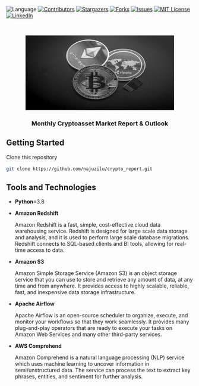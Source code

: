 ![Language](https://img.shields.io/badge/language-python--3.8-blue) [![Contributors][contributors-shield]][contributors-url] [![Stargazers][stars-shield]][stars-url] [![Forks][forks-shield]][forks-url] [![Issues][issues-shield]][issues-url] [![MIT License][license-shield]][license-url] [![LinkedIn][linkedin-shield]][linkedin-url]

<br />
<p align="center">
    <a href="https://github.com/najuzilu/crypto_report">
        <img src="./images/logo.jpeg" alt="Logo" width="400" height="200">
    </a>
    <h3 align="center">Monthly Cryptoasset Market Report & Outlook</h3>
</p>


<!-- ## Project Description

In this project, we monitor market performance of main cryptoassets by building data warehouse ETL pipelines that combine daily [Cryptowatch](http://cryptowat.ch/) and [NewsAPI](https://newsapi.org/) data to produce monthly recap and outlook reports on main crypto coins such as Bitcoin, Ethereum, Cardano, and Dogecoin. The crypto market is volatile for various reasons, including media coverage. Detecting news sentiment of cryptoassets could provide insights into future price and volume fluctuations.

### Scope the Project

We will utilize APIs to query data from [Cryptowatch](http://cryptowat.ch/) and [NewsAPI](https://newsapi.org/). Both sources, can provide real-time data; however, in this project, we are interested in the analyzing last month's market performance. First, we will retrieve all the cryptoasset data for the last month using [Cryptowatch](http://cryptowat.ch/) REST API. Next, we will retrieve all articles from last month whose category or title match any of the main cryptoassets. Once both data extractions been successful in the designated S3 bucket, we will utilize Amazon Comprehend to process the sentiment analysis from the collection of articles. Amazon Comprehend is a NLP service provided by AWS to extract sentiment, key phases, and entities for further analysis. Finally, we will populate two main staging tables in Redshift by copying data from the S3 bucket, which will in turn populate the fact and dimension tables.

This process has been automated and scheduled through Apache Airflow, so that on the first day of every month, the scheduler will trigger a data retrieval process of last month's crypto market and news article data.


### Gather Data

* **Financial Data**: [Cryptowatch](http://cryptowat.ch/) provides live price charts and trading for top cryptocurrencies like Bitcoin (BTC) and Ethereum (ETH) on various exchanges. We use their market data REST API to extract daily OHLC Candlestick data. This data includes `CloseTime`, `OpenPrice`, `HighPrice`, `LowPrice`, `ClosePrice`, `Volume`, and `QuoteVolume` for all market exchanges and asset pairs.
* **Semi-structured Text Data**: [NewsAPI](https://newsapi.org/) provides search results for curren and historic news articles published by over 80,000 worldwide sources. We find all articles written in English which contain specific keywords.

The report will display stylized facts for all cryptocurrencies. Below is an example of the Bitcoin (BTCUSD) market recap.

![kraken_report.png](./images/kraken_report.png)

### Data Model & ERD

We have defined the Star Database Schema with fact and dimension schema for this project as shown below. the fact table contains all the facts associated with the markets and news articles. The other six dimension tables have been normalized. This model enables a minimum number of queries and fast read queries.


![erd_model.jpeg](./images/erd_model.jpeg)

[Note](#): Not shown in the ERD are the two staging tables - `staging_crypto` and `staging_news` - which are used to populate the fact and dimension tables in Redshift.

## ETL Pipeline

### DAG Operations

We use Apache Airflow DAG to execute the ETL pipeline. Two DAGs have been created. The `setup_aws_dag` goes through the following steps sequentially:
1. Create or empty the S3 bucket.
2. Create the Redshift cluster with appropriate role/policy and retrieve cluster endpoint.
3. Setup Airflow connections to AWS and Redshift cluster.
4. Delete any existing tables in Redshift.
5. Finally, create the staging, fact, and dimension tables.

![setup_dag](./images/setup_dag.png)

This dag is not scheduled and should only be run once to setup the AWS resources.

The `etl_pipeline` dag is set up to execute the first day of every month following these steps:
1. Start execution as scheduled.
2. Retrieve data and upload to S3 bucket.
3. Perform check to make sure S3 bucket has objects.
4. Perform sentiment analysis on text data using Amazon Comprehend.
5. Perform check to make sure sentiment analysis was successful.
6. Load data from S3 to Redshift staging tables. Then, check staging tables have observations.
7. Use staging tables to populate the fact and dimension data.
8. End execution.

![etl_pipeline.jpeg](./images/etl_pipeline.jpeg)

![dag.jpeg](./images/dag.png) -->

## Getting Started

Clone this repository

```bash
git clone https://github.com/najuzilu/crypto_report.git
```

## Tools and Technologies

* **Python**=3.8
* **Amazon Redshift**

    Amazon Redshift is a fast, simple, cost-effective cloud data warehousing service. Redshift is designed for large scale data storage and analysis, and it is used to perform large scale database migrations. Redshift connects to SQL-based clients and BI tools, allowing for real-time access to data.
* **Amazon S3**

    Amazon Simple Storage Service (Amazon S3) is an object storage service that you can use to store and retrieve any amount of data, at any time and from anywhere. It provides access to highly scalable, reliable, fast, and inexpensive data storage infrastructure.
* **Apache Airflow**

    Apache Airflow is an open-source scheduler to organize, execute, and monitor your workflows so that they work seamlessly. It provides many plug-and-play operators that are ready to execute your tasks on Amazon Web Services and many other third-party services.
* **AWS Comprehend**

    Amazon Comprehend is a natural language processing (NLP) service which uses machine learning to uncover information in semi/unstructured data. The service can process the text to extract key phrases, entities, and sentiment for further analysis.

<!-- ## Project Steps

1. Use `dwh_example.cfg` to create and populate a `dwh.cfg` file with the relevant information.
2. Run `./start.sh` to start the Airflow WebUI.
3. Trigger `setup_aws_dag` dag to setup all AWS resources.
4. If `setup_aws_dag` was successful, trigger `etl_pipeline`. [Note:](#) This specific dag prevents Airflow from backfilling. This is done to avoid charges/limitations for other users when using [Cryptowatch](http://cryptowat.ch/) and [NewsAPI](https://newsapi.org/) API key.

## Scenarios

### Increase in Data by 100x
Through AWS services, we can easily scale our resources either vertically or horizontally. If, for instance, we wanted to retrieve hourly candlestick data in addition to daily data, we could easily setup a new S3 bucket and increase the number of nodes on the Redshift cluster. Furthermore, partitioning the data in S3 buckets would make it easier to run DAG tasks in parallel.

### Pipeline Scheduled Daily
Scheduling the pipeline to run every day at a specific hour will **not** be an issue, since the `etl_pipeline` dag does not have to create/terminate clusters, and populate/empty s3 buckets.


### Database User Increase by 100x Simultaneously
Working on the cloud means that we can provide access to users easily; we would need more resources (CPU) to handle the increase in users. -->

<!-- ## Room for Improvement -->
<!-- Links -->

[contributors-shield]: https://img.shields.io/github/contributors/najuzilu/crypto_report.svg?style=flat-square
[contributors-url]: https://github.com/najuzilu/crypto_report/graphs/contributors
[forks-shield]: https://img.shields.io/github/forks/najuzilu/crypto_report.svg?style=flat-square
[forks-url]: https://github.com/najuzilu/crypto_report/network/members
[stars-shield]: https://img.shields.io/github/stars/najuzilu/crypto_report.svg?style=flat-square
[stars-url]: https://github.com/najuzilu/crypto_report/stargazers
[issues-shield]: https://img.shields.io/github/issues/najuzilu/crypto_report.svg?style=flat-square
[issues-url]: https://github.com/najuzilu/crypto_report/issues
[license-shield]: https://img.shields.io/badge/License-MIT-yellow.svg
[license-url]: https://github.com/najuzilu/crypto_report/blob/master/LICENSE
[linkedin-shield]: https://img.shields.io/badge/-LinkedIn-black.svg?style=flat-square&logo=linkedin&colorB=555
[linkedin-url]: https://www.linkedin.com/in/yuna-luzi/
